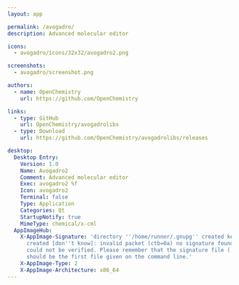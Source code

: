 ```yaml
---
layout: app

permalink: /avogadro/
description: Advanced molecular editor

icons:
  - avogadro/icons/32x32/avogadro2.png

screenshots:
  - avogadro/screenshot.png

authors:
  - name: OpenChemistry
    url: https://github.com/OpenChemistry

links:
  - type: GitHub
    url: OpenChemistry/avogadrolibs
  - type: Download
    url: https://github.com/OpenChemistry/avogadrolibs/releases

desktop:
  Desktop Entry:
    Version: 1.0
    Name: Avogadro2
    Comment: Advanced molecular editor
    Exec: avogadro2 %f
    Icon: avogadro2
    Terminal: false
    Type: Application
    Categories: Qt
    StartupNotify: true
    MimeType: chemical/x-cml
  AppImageHub:
    X-AppImage-Signature: 'directory ''/home/runner/.gnupg'' created keybox ''/home/runner/.gnupg/pubring.kbx''
      created [don''t know]: invalid packet (ctb=0a) no signature found the signature
      could not be verified. Please remember that the signature file (.sig or .asc)
      should be the first file given on the command line.'
    X-AppImage-Type: 2
    X-AppImage-Architecture: x86_64
---
```

